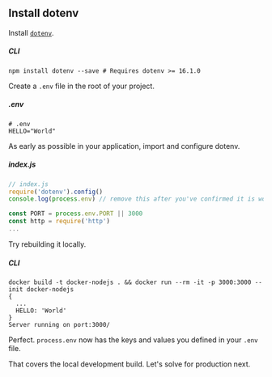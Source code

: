 ## Install dotenv

Install [`dotenv`](https://github.com/motdotla/dotenv).

##### CLI
```shell
npm install dotenv --save # Requires dotenv >= 16.1.0
```

Create a `.env` file in the root of your project.

##### .env
```shell
# .env
HELLO="World"
```

As early as possible in your application, import and configure dotenv.

##### index.js
```js
// index.js
require('dotenv').config()
console.log(process.env) // remove this after you've confirmed it is working

const PORT = process.env.PORT || 3000
const http = require('http')
...
```

Try rebuilding it locally.

##### CLI
```shell
docker build -t docker-nodejs . && docker run --rm -it -p 3000:3000 --init docker-nodejs
{
  ...
  HELLO: 'World'
}
Server running on port:3000/
```

Perfect. `process.env` now has the keys and values you defined in your `.env` file.

That covers the local development build. Let's solve for production next.
